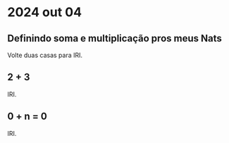 # 2024 out 04

## Definindo soma e multiplicação pros meus Nats

Volte duas casas para IRI.

## 2 + 3

IRI.

## 0 + n = 0

IRI.
